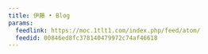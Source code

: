 ```yaml
---
title: 伊藤 • Blog
params:
  feedlink: https://moc.1tlt1.com/index.php/feed/atom/
  feedid: 00846ed8fc378140479972c74af46618
---
```

